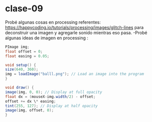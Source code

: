 # clase-09

Probé algunas cosas en processing
referentes: <https://happycoding.io/tutorials/processing/images/glitch-lines> para deconstruir una imagen y agregarle sonido mientras eso pasa.
-Probé algunas ideas de imagen en processing :

```java
PImage img;
float offset = 0;
float easing = 0.05;

void setup() {
size(640, 360);
img = loadImage("balll.png"); // Load an image into the program
}

void draw() {
image(img, 0, 0); // Display at full opacity
float dx = (mouseX-img.width/2) - offset;
offset += dx \* easing;
tint(255, 127); // Display at half opacity
image(img, offset, 0);
}
```
